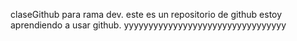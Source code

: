 claseGithub para rama dev.
este es un repositorio de github
estoy aprendiendo a usar github.
yyyyyyyyyyyyyyyyyyyyyyyyyyyyyyyyy
